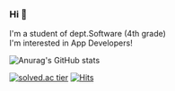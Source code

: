 ### Hi 👋
I'm a student of dept.Software (4th grade)<br>
I'm interested in App Developers!

![Anurag's GitHub stats](https://github-readme-stats.vercel.app/api?username=ashpurple&show_icons=true&theme=nightowl)

[![solved.ac tier](http://mazassumnida.wtf/api/mini/generate_badge?boj=ashpurple)](https://solved.ac/ashpurple)
[![Hits](https://hits.seeyoufarm.com/api/count/incr/badge.svg?url=https%3A%2F%2Fgithub.com%2Fashpurple&count_bg=%2379C83D&title_bg=%23555555&icon=&icon_color=%23E7E7E7&title=hits&edge_flat=false)](https://hits.seeyoufarm.com)            
